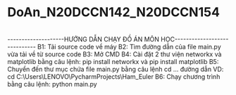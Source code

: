 # DoAn_N20DCCN142_N20DCCN154
<br>
--------------------HƯỚNG DẪN CHẠY ĐỒ ÁN MÔN HỌC-----------------------------
B1: Tải source code về máy
B2: Tìm đường dẫn của file main.py vừa tải về từ source code
B3: Mở CMD
B4: Cài đặt 2 thư viện networkx và matplotlib bằng câu lệnh: pip install networkx và pip install matplotlib
B5: Chuyển đến thư mục chứa file main.py bằng câu lệnh cd ... đường dẫn
    VD: cd C:\Users\LENOVO\PycharmProjects\Ham_Euler
B6: Chạy chương trình bằng câu lệnh: python main.py
